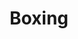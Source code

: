 ---
id: 08-boxing
title: Boxing
tags:
  - Unity
  - Design
  - Patterns
  - Performance
  - Boxing
  - Unboxing
---